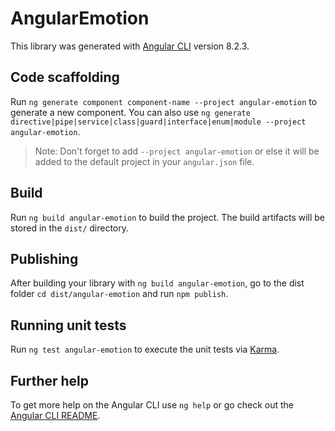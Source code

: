 # AngularEmotion

This library was generated with [Angular CLI](https://github.com/angular/angular-cli) version 8.2.3.

## Code scaffolding

Run `ng generate component component-name --project angular-emotion` to generate a new component. You can also use `ng generate directive|pipe|service|class|guard|interface|enum|module --project angular-emotion`.
> Note: Don't forget to add `--project angular-emotion` or else it will be added to the default project in your `angular.json` file. 

## Build

Run `ng build angular-emotion` to build the project. The build artifacts will be stored in the `dist/` directory.

## Publishing

After building your library with `ng build angular-emotion`, go to the dist folder `cd dist/angular-emotion` and run `npm publish`.

## Running unit tests

Run `ng test angular-emotion` to execute the unit tests via [Karma](https://karma-runner.github.io).

## Further help

To get more help on the Angular CLI use `ng help` or go check out the [Angular CLI README](https://github.com/angular/angular-cli/blob/master/README.md).

